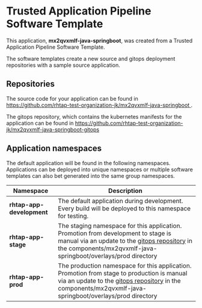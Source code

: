 # Trusted Application Pipeline Software Template

This application, **mx2qvxmlf-java-springboot**, was created from a Trusted Application Pipeline Software Template.

The software templates create a new source and gitops deployment repositories with a sample source application. 

## Repositories

The source code for your application can be found in [https://github.com/rhtap-test-organization-jk/mx2qvxmlf-java-springboot ](https://github.com/rhtap-test-organization-jk/mx2qvxmlf-java-springboot ).
 
The gitops repository, which contains the kubernetes manifests for the application can be found in 
[https://github.com/rhtap-test-organization-jk/mx2qvxmlf-java-springboot-gitops ](https://github.com/rhtap-test-organization-jk/mx2qvxmlf-java-springboot-gitops ) 

## Application namespaces 

The default application will be found in the following namespaces. Applications can be deployed into unique namespaces or multiple software templates can also bet generated into the same group namespaces.  

|  Namespace   |  Description   |  
| -------- | -------- |   
| **rhtap-app-development** | The default application during development. Every build will be deployed to this namespace for testing. | 
| **rhtap-app-stage** | The staging namespace for this application. Promotion from development to stage is manual via an update to the [gitops repository](https://github.com/rhtap-test-organization-jk/mx2qvxmlf-java-springboot-gitops ) in the components/mx2qvxmlf-java-springboot/overlays/prod directory |  
| **rhtap-app-prod** | The production namespace for this application. Promotion from stage to production is manual via an update to the [gitops repository](https://github.com/rhtap-test-organization-jk/mx2qvxmlf-java-springboot-gitops ) in the components/mx2qvxmlf-java-springboot/overlays/prod directory | 
